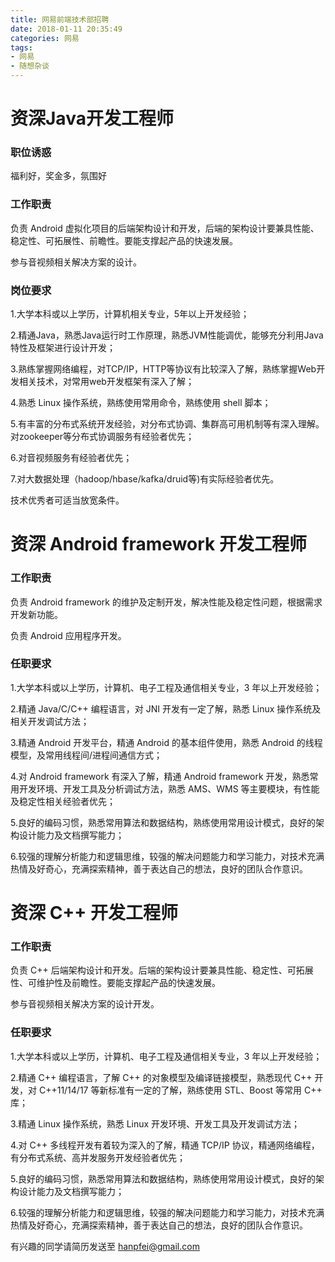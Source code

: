 ```yaml
---
title: 网易前端技术部招聘
date: 2018-01-11 20:35:49
categories: 网易
tags:
- 网易
- 随想杂谈
---
```


# 资深Java开发工程师

### 职位诱惑

福利好，奖金多，氛围好

### 工作职责

负责 Android 虚拟化项目的后端架构设计和开发，后端的架构设计要兼具性能、稳定性、可拓展性、前瞻性。要能支撑起产品的快速发展。 

参与音视频相关解决方案的设计。

### 岗位要求

1.大学本科或以上学历，计算机相关专业，5年以上开发经验； 

2.精通Java，熟悉Java运行时工作原理，熟悉JVM性能调优，能够充分利用Java特性及框架进行设计开发；

3.熟练掌握网络编程，对TCP/IP，HTTP等协议有比较深入了解，熟练掌握Web开发相关技术，对常用web开发框架有深入了解；

4.熟悉 Linux 操作系统，熟练使用常用命令，熟练使用 shell 脚本；

5.有丰富的分布式系统开发经验，对分布式协调、集群高可用机制等有深入理解。对zookeeper等分布式协调服务有经验者优先；

6.对音视频服务有经验者优先；

7.对大数据处理（hadoop/hbase/kafka/druid等)有实际经验者优先。

技术优秀者可适当放宽条件。

# 资深 Android framework 开发工程师

### 工作职责

负责 Android framework 的维护及定制开发，解决性能及稳定性问题，根据需求开发新功能。

负责 Android 应用程序开发。

### 任职要求

1.大学本科或以上学历，计算机、电子工程及通信相关专业，3 年以上开发经验；

2.精通 Java/C/C++ 编程语言，对 JNI 开发有一定了解，熟悉 Linux 操作系统及相关开发调试方法；

3.精通 Android 开发平台，精通 Android 的基本组件使用，熟悉 Android 的线程模型，及常用线程间/进程间通信方式；

4.对 Android framework 有深入了解，精通 Android framework 开发，熟悉常用开发环境、开发工具及分析调试方法，熟悉 AMS、WMS 等主要模块，有性能及稳定性相关经验者优先；

5.良好的编码习惯，熟悉常用算法和数据结构，熟练使用常用设计模式，良好的架构设计能力及文档撰写能力；

6.较强的理解分析能力和逻辑思维，较强的解决问题能力和学习能力，对技术充满热情及好奇心，充满探索精神，善于表达自己的想法，良好的团队合作意识。


# 资深 C++ 开发工程师

### 工作职责

负责 C++ 后端架构设计和开发。后端的架构设计要兼具性能、稳定性、可拓展性、可维护性及前瞻性。要能支撑起产品的快速发展。

参与音视频相关解决方案的设计开发。

### 任职要求

1.大学本科或以上学历，计算机、电子工程及通信相关专业，3 年以上开发经验；

2.精通 C++ 编程语言，了解 C++ 的对象模型及编译链接模型，熟悉现代 C++ 开发，对 C++11/14/17 等新标准有一定的了解，熟练使用 STL、Boost 等常用 C++ 库；

3.精通 Linux 操作系统，熟悉 Linux 开发环境、开发工具及开发调试方法；

4.对 C++ 多线程开发有着较为深入的了解，精通 TCP/IP 协议，精通网络编程，有分布式系统、高并发服务开发经验者优先；

5.良好的编码习惯，熟悉常用算法和数据结构，熟练使用常用设计模式，良好的架构设计能力及文档撰写能力；

6.较强的理解分析能力和逻辑思维，较强的解决问题能力和学习能力，对技术充满热情及好奇心，充满探索精神，善于表达自己的想法，良好的团队合作意识。


有兴趣的同学请简历发送至  hanpfei@gmail.com
